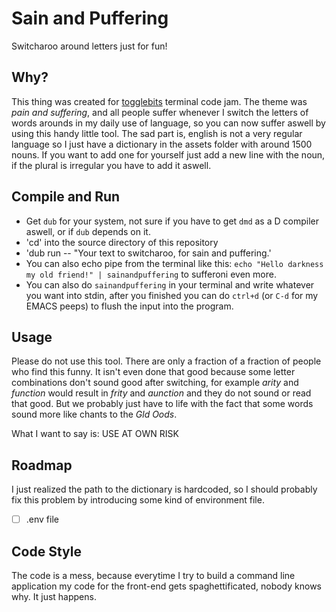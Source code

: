 # Sain and Puffering
Switcharoo around letters just for fun!

## Why?
This thing was created for [togglebits](https://www.twitch.tv/togglebit) terminal code jam. The theme was *pain and suffering*, and all people suffer whenever I switch the letters of words arounds in my daily use of language, so you can now suffer aswell by using this handy little tool. The sad part is, english is not a very regular language so I just have a dictionary in the assets folder with around 1500 nouns. If you want to add one for yourself just add a new line with the noun, if the plural is irregular you have to add it aswell.

## Compile and Run
- Get `dub` for your system, not sure if you have to get `dmd` as a D compiler aswell, or if `dub` depends on it.
- 'cd' into the source directory of this repository
- 'dub run -- "Your text to switcharoo, for sain and puffering.'
- You can also echo pipe from the terminal like this: `echo "Hello darkness my old friend!" | sainandpuffering` to sufferoni even more.
- You can also do `sainandpuffering` in your terminal and write whatever you want into stdin, after you finished you can do `ctrl+d` (or `C-d` for my EMACS peeps) to flush the input into the program.

## Usage
Please do not use this tool. There are only a fraction of a fraction of people who find this funny. It isn't even done that good because some letter combinations don't sound good after switching, for example *arity* and *function* would result in *frity* and *aunction* and they do not sound or read that good. But we probably just have to life with the fact that some words sound more like chants to the *Gld Oods*.

What I want to say is: USE AT OWN RISK

## Roadmap
I just realized the path to the dictionary is hardcoded, so I should probably fix this problem by introducing some kind of environment file.

- [ ] .env file 

## Code Style
The code is a mess, because everytime I try to build a command line application my code for the front-end gets spaghettificated, nobody knows why. It just happens.
